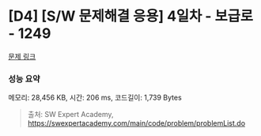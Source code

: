 # [D4] [S/W 문제해결 응용] 4일차 - 보급로 - 1249 

[문제 링크](https://swexpertacademy.com/main/code/problem/problemDetail.do?contestProbId=AV15QRX6APsCFAYD) 

### 성능 요약

메모리: 28,456 KB, 시간: 206 ms, 코드길이: 1,739 Bytes



> 출처: SW Expert Academy, https://swexpertacademy.com/main/code/problem/problemList.do